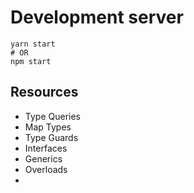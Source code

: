 # Development server

```
yarn start
# OR
npm start
```

## Resources
- Type Queries
- Map Types
- Type Guards
- Interfaces
- Generics
- Overloads
- 